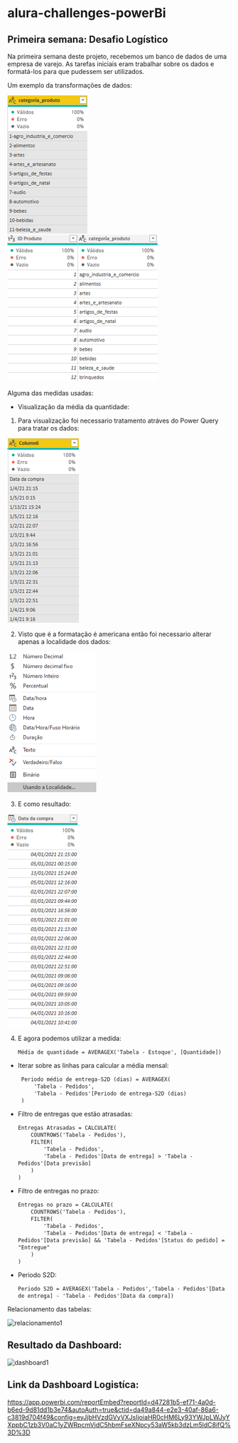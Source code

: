 # alura-challenges-powerBi


## Primeira semana: Desafio Logístico

Na primeira semana deste projeto, recebemos um banco de dados de uma empresa de varejo. As tarefas iniciais eram trabalhar sobre os dados e formatá-los para que pudessem ser utilizados.

Um exemplo da transformações de dados:

![categoria-inicio](./dados/semana1/imagem/categoria-inicio.png "Categoria antes")
![categoria-final](./dados/semana1/imagem/categoria-final.png "Categoria depois")

Alguma das medidas usadas:

* Visualização da média da quantidade:

1. Para visualização foi necessario tratamento atráves do Power Query para tratar os dados:

![data-original](./dados/semana1/imagem/data-original.png "data orignal")

2. Visto que é a formatação é americana então foi necessario alterar apenas a localidade dos dados:

![alteracao-data](./dados/semana1/imagem/alteracao-data.png "alteracao dos dados")

3. E como resultado:

![data-final](./dados/semana1/imagem/data-final.png "data final")

4. E agora podemos utilizar a medida:

    ```
    Média de quantidade = AVERAGEX('Tabela - Estoque', [Quantidade])  
    ```


*  Iterar sobre as linhas para calcular a média mensal:
   
   ```
    Periodo médio de entrega-S2D (dias) = AVERAGEX(
        'Tabela - Pedidos', 
        'Tabela - Pedidos'[Periodo de entrega-S2D (dias)
    )  
    ```
 
* Filtro de entregas que estão atrasadas: 

    ```
    Entregas Atrasadas = CALCULATE(
        COUNTROWS('Tabela - Pedidos'),
        FILTER(
            'Tabela - Pedidos', 
            'Tabela - Pedidos'[Data de entrega] > 'Tabela - Pedidos'[Data previsão]
        )
    )
    ```
    
* Filtro de entregas no prazo:

    ```
    Entregas no prazo = CALCULATE(
        COUNTROWS('Tabela - Pedidos'),
        FILTER(
            'Tabela - Pedidos', 
            'Tabela - Pedidos'[Data de entrega] < 'Tabela - Pedidos'[Data previsão] && 'Tabela - Pedidos'[Status do pedido] = "Entregue"
        )
    )
    ```
    
* Periodo S2D:

    ```
    Periodo S2D = AVERAGEX('Tabela - Pedidos','Tabela - Pedidos'[Data de entrega] - 'Tabela - Pedidos'[Data da compra])
    ```
Relacionamento das tabelas:

![relacionamento1](./dados/semana1/imagem/relacionamento1.png "Relacionamento")
  
## Resultado da Dashboard:

![dashboard1](./dados/semana1/imagem/dashboard-logistica.png "Dashboard Logistica")
  
## Link da Dashboard Logistíca:
https://app.powerbi.com/reportEmbed?reportId=d47281b5-ef71-4a0d-b6ed-9d81dd1b3e74&autoAuth=true&ctid=da49a844-e2e3-40af-86a6-c3819d704f49&config=eyJjbHVzdGVyVXJsIjoiaHR0cHM6Ly93YWJpLWJyYXppbC1zb3V0aC1yZWRpcmVjdC5hbmFseXNpcy53aW5kb3dzLm5ldC8ifQ%3D%3D

